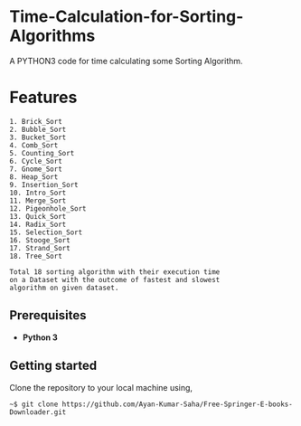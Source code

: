 # Time-Calculation-for-Sorting-Algorithms

A PYTHON3 code for time calculating some Sorting Algorithm.

# Features

    1. Brick_Sort
    2. Bubble_Sort
    3. Bucket_Sort
    4. Comb_Sort
    5. Counting_Sort
    6. Cycle_Sort
    7. Gnome_Sort
    8. Heap_Sort
    9. Insertion_Sort
    10. Intro_Sort
    11. Merge_Sort
    12. Pigeonhole_Sort
    13. Quick_Sort
    14. Radix_Sort
    15. Selection_Sort
    16. Stooge_Sort
    17. Strand_Sort
    18. Tree_Sort
    
    Total 18 sorting algorithm with their execution time 
    on a Dataset with the outcome of fastest and slowest 
    algorithm on given dataset.

## Prerequisites

* **Python 3**  

## Getting started

Clone the repository to your local machine using,
 
```
~$ git clone https://github.com/Ayan-Kumar-Saha/Free-Springer-E-books-Downloader.git
```
